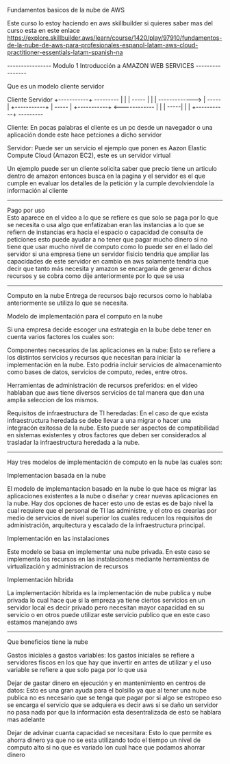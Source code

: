 <!-- by kevin niño 
Esto realmente es lo mismo que esta en el curso de aws pero yo lo 
vuelvo a escribir para que la información sea mas clara para mi.
-->

Fundamentos basicos de la nube de AWS

Este curso lo estoy haciendo en aws skillbuilder si quieres saber mas del curso esta en este enlace
https://explore.skillbuilder.aws/learn/course/1420/play/97910/fundamentos-de-la-nube-de-aws-para-profesionales-espanol-latam-aws-cloud-practitioner-essentials-latam-spanish-na

---------------- Modulo 1 Introducción a AMAZON WEB SERVICES ----------------

Que es un modelo cliente servidor 


Cliente                             Servidor
+-----------+                       ---------
|           |                       | ----- |
|           |   ------------->      | ----- |
+-----------+                       | ----- |
+-----------+   <------------       |       |
|      -----|                       |       |
+-----------+                       ---------


Cliente:
    En pocas palabras el cliente es un pc desde un navegador o una aplicación donde este hace petciones a dicho servidor 

Servidor:
    Puede ser un servicio el ejemplo que ponen es Aazon Elastic Compute Cloud (Amazon EC2), este es un servidor virtual

Un ejemplo puede ser un cliente solicita saber que precio tiene un articulo dentro de amazon entonces busca en la pagina y el servidor es el que cumple en evaluar los detalles de la petición y la cumple devolviendole la información al cliente 

---

Pago por uso  
Esto aparece en el video a lo que se refiere es que solo se paga por lo que se necesita o usa algo que enfatizaban eran las instancias a lo que se refiern de instancias era hacia el espacio o capacidad de consulta de peticiones esto puede ayudar a no tener que pagar mucho dinero si no tiene que usar mucho nivel de computo como lo puede ser en el lado del servidor si una empresa tiene un servidor fisicio tendria que ampliar las capacidades de este servidor en cambio en aws solamente tendria que decir que tanto más necesita y amazon se encargaria de generar dichos recursos y se cobra como dije anteriormente por lo que se usa

---

Computo en la nube
Entrega de recursos bajo recursos como lo hablaba anteriormente se utiliza lo que se necesita.

Modelo de implementación para el computo en la nube

Si una empresa decide escoger una estrategia en la bube debe tener en cuenta varios factores los cuales son:

Componentes necesarios de las aplicaciones en la nube: Esto se refiere a los distintos servicios y recursos que necesitan para iniciar la implementación en la nube. Esto podria incluir servicios de almacenamiento como bases de datos, servicios de computo, redes, entre otros.

Herramientas de administración de recursos preferidos: en el video hablaban que aws tiene diversos servicios de tal manera que dan una amplia seleccion de los mismos.

Requisitos de infraestructura de TI heredadas: En el caso de que exista infraestructura heredada se debe llevar a una migrar o hacer una integracón exitossa de la nube. Esto puede ser aspectos de compatibilidad en sistemas existentes y otros factores que deben ser considerados al trasladar la infraestructura heredada a la nube.

---

Hay tres modelos de implementación de computo en la nube las cuales son:

Implementacion basada en la nube

El modelo de implemantacion basado en la nube lo que hace es migrar las aplicaciones existentes a la nube o diseñar y crear nuevas aplicaciones en la nube. Hay dos opciones de hacer esto uno de estas es de bajo nivel la cual requiere que el personal de TI las administre, y el otro es crearlas por medio de servicios de nivel superior los cuales reducen los requisitos de administración, arquitectura y escalado de la infraestructura principal.

Implementación en las instalaciones

Este modelo se basa en implementar una nube privada. En este caso se implementa los recursos en las instalaciones mediante herramientas de virtualización y administracion de recursos 

Implementación híbrida

La implementación hibrida es la implementación de nube publica y nube privada lo cual hace que si la empreza ya tiene ciertos servicios en un servidor local es decir privado pero necesitan mayor capacidad en su servicio o en otros puede utilizar este servicio publico que en este caso estamos manejando aws 

---

Que beneficios tiene la nube

Gastos iniciales a gastos variables: los gastos iniciales se refiere a servidores fiscos en los que hay que invertir en antes de utilizar y el uso variable se refiere a que solo paga por lo que usa

Dejar de gastar dinero en ejecución y en mantenimiento en centros de datos: Esto es una gran ayuda para el bolsillo ya que al tener una nube publica no es necesario que se tenga que pagar por si algo se estropeo eso se encarga el servicio que se adquiera es decir aws si se daño un servidor no pasa nada por que la información esta desentralizada de esto se hablara mas adelante 

Dejar de advinar cuanta capacidad se necesitara: Esto lo que permite es ahorra dinero ya que no se esta utilizando todo el tiempo un nivel de computo alto si no que es variado lon cual hace que podamos ahorrar dinero
